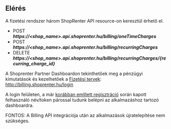 ## Elérés

A fizetési rendszer három ShopRenter API resource-on keresztül érhető el.
- POST _**https://<shop_name>.api.shoprenter.hu/billing/oneTimeCharges**_
- POST _**https://<shop_name>.api.shoprenter.hu/billing/recurringCharges**_
- DELETE _**https://<shop_name>.api.shoprenter.hu/billing/recurringCharges/{recurring_charge_id}**_

A Shoprenter Partner Dashboardon tekinthetőek meg a pénzügyi kimutatások és kezelhetőek a [Fizetési tervek](../docs/plan.md):
http://billing.shoprenter.hu/login

A login felületen, a már [korábban említett regisztráció](../docs/settings.md) során kapott felhasználó név/token párossal tudunk belépni az alkalmazáshoz tartozó dashboardra.

FONTOS: A Billing API integrációja után az alkalmazások újratelepítése nem szükséges.
